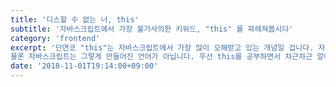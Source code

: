 ```yaml
---
title: '디스할 수 없는 너, this'
subtitle: '자바스크립트에서 가장 불가사의한 키워드, "this" 를 파헤쳐봅시다'
category: 'frontend'
excerpt: '단연코 "this"는 자바스크립트에서 가장 많이 오해받고 있는 개념일 겁니다. 자바스크립트를 그저 "객체 지향 언어겠거니..." 하고 접근하기 때문인데요.
물론 자바스크립트는 그렇게 만들어진 언어가 아닙니다. 우선 this를 공부하면서 차근차근 알아가도록 합시다.'
date: '2018-11-01T19:14:00+09:00'
---
```

